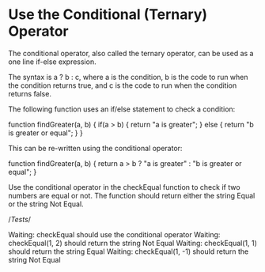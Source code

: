 # Use the Conditional (Ternary) Operator

The conditional operator, also called the ternary operator, can be used as a one line if-else expression.

The syntax is a ? b : c, where a is the condition, b is the code to run when the condition returns true, and c is the code to run when the condition returns false.

The following function uses an if/else statement to check a condition:

function findGreater(a, b) {
if(a > b) {
return "a is greater";
}
else {
return "b is greater or equal";
}
}

This can be re-written using the conditional operator:

function findGreater(a, b) {
return a > b ? "a is greater" : "b is greater or equal";
}

Use the conditional operator in the checkEqual function to check if two numbers are equal or not. The function should return either the string Equal or the string Not Equal.

/_Tests_/

Waiting: checkEqual should use the conditional operator
Waiting: checkEqual(1, 2) should return the string Not Equal
Waiting: checkEqual(1, 1) should return the string Equal
Waiting: checkEqual(1, -1) should return the string Not Equal
